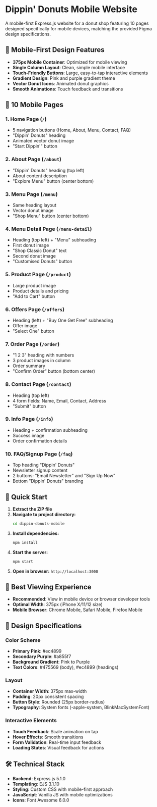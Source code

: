 # Dippin' Donuts Mobile Website

A mobile-first Express.js website for a donut shop featuring 10 pages designed specifically for mobile devices, matching the provided Figma design specifications.

## 📱 Mobile-First Design Features

- **375px Mobile Container**: Optimized for mobile viewing
- **Single Column Layout**: Clean, simple mobile interface
- **Touch-Friendly Buttons**: Large, easy-to-tap interactive elements
- **Gradient Design**: Pink and purple gradient theme
- **Vector Donut Icons**: Animated donut graphics
- **Smooth Animations**: Touch feedback and transitions

## 🍩 10 Mobile Pages

### 1. **Home Page** (`/`)
- 5 navigation buttons (Home, About, Menu, Contact, FAQ)
- "Dippin' Donuts" heading
- Animated vector donut image
- "Start Dippin'" button

### 2. **About Page** (`/about`)
- "Dippin' Donuts" heading (top left)
- About content description
- "Explore Menu" button (center bottom)

### 3. **Menu Page** (`/menu`)
- Same heading layout
- Vector donut image
- "Shop Menu" button (center bottom)

### 4. **Menu Detail Page** (`/menu-detail`)
- Heading (top left) + "Menu" subheading
- First donut image
- "Shop Classic Donut" text
- Second donut image
- "Customised Donuts" button

### 5. **Product Page** (`/product`)
- Large product image
- Product details and pricing
- "Add to Cart" button

### 6. **Offers Page** (`/offers`)
- Heading (left) + "Buy One Get Free" subheading
- Offer image
- "Select One" button

### 7. **Order Page** (`/order`)
- "1 2 3" heading with numbers
- 3 product images in column
- Order summary
- "Confirm Order" button (bottom center)

### 8. **Contact Page** (`/contact`)
- Heading (top left)
- 4 form fields: Name, Email, Contact, Address
- "Submit" button

### 9. **Info Page** (`/info`)
- Heading + confirmation subheading
- Success image
- Order confirmation details

### 10. **FAQ/Signup Page** (`/faq`)
- Top heading "Dippin' Donuts"
- Newsletter signup content
- 2 buttons: "Email Newsletter" and "Sign Up Now"
- Bottom "Dippin' Donuts" branding

## 🚀 Quick Start

1. **Extract the ZIP file**
2. **Navigate to project directory:**
   ```bash
   cd dippin-donuts-mobile
   ```
3. **Install dependencies:**
   ```bash
   npm install
   ```
4. **Start the server:**
   ```bash
   npm start
   ```
5. **Open in browser:** `http://localhost:3000`

## 📱 Best Viewing Experience

- **Recommended**: View in mobile device or browser developer tools
- **Optimal Width**: 375px (iPhone X/11/12 size)
- **Mobile Browser**: Chrome Mobile, Safari Mobile, Firefox Mobile

## 🎨 Design Specifications

### Color Scheme
- **Primary Pink**: #ec4899
- **Secondary Purple**: #a855f7
- **Background Gradient**: Pink to Purple
- **Text Colors**: #475569 (body), #ec4899 (headings)

### Layout
- **Container Width**: 375px max-width
- **Padding**: 20px consistent spacing
- **Button Style**: Rounded (25px border-radius)
- **Typography**: System fonts (-apple-system, BlinkMacSystemFont)

### Interactive Elements
- **Touch Feedback**: Scale animation on tap
- **Hover Effects**: Smooth transitions
- **Form Validation**: Real-time input feedback
- **Loading States**: Visual feedback for actions

## 🛠 Technical Stack

- **Backend**: Express.js 5.1.0
- **Templating**: EJS 3.1.10
- **Styling**: Custom CSS with mobile-first approach
- **JavaScript**: Vanilla JS with mobile optimizations
- **Icons**: Font Awesome 6.0.0

